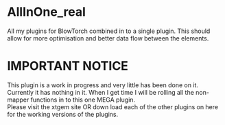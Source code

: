 # AllInOne_real
All my plugins for BlowTorch combined in to a single plugin. This should allow for more optimisation and better data flow between the elements.

# IMPORTANT NOTICE
This plugin is a work in progress and very little has been done on it. Currently it has nothing in it. When I get time I will be rolling all the non-mapper functions in to this one MEGA plugin.  
Please visit the xtgem site OR down load each of the other plugins on here for the working versions of the plugins.
